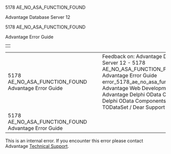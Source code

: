 5178 AE\_NO\_ASA\_FUNCTION\_FOUND




Advantage Database Server 12  

5178 AE\_NO\_ASA\_FUNCTION\_FOUND

Advantage Error Guide

|  |
| --- |
|  |

|  |  |  |  |  |
| --- | --- | --- | --- | --- |
| 5178 AE\_NO\_ASA\_FUNCTION\_FOUND  Advantage Error Guide |  |  | Feedback on: Advantage Database Server 12 - 5178 AE\_NO\_ASA\_FUNCTION\_FOUND Advantage Error Guide error\_5178\_ae\_no\_asa\_function\_found Advantage Web Development > Advantage Delphi OData Client > Delphi OData Components > TODataSet / Dear Support Staff, |  |
| 5178 AE\_NO\_ASA\_FUNCTION\_FOUND  Advantage Error Guide |  |  |  |  |

This is an internal error. If you encounter this error please contact Advantage [Technical Support](master_technical_support_u_s__and_canada.htm).